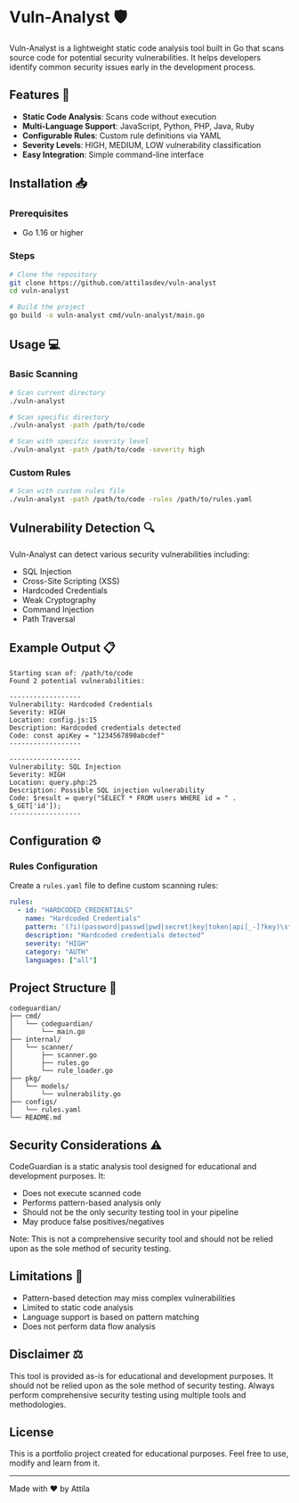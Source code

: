 # Vuln-Analyst 🛡️

Vuln-Analyst is a lightweight static code analysis tool built in Go that scans source code for potential security vulnerabilities. It helps developers identify common security issues early in the development process.

## Features 🚀

- **Static Code Analysis**: Scans code without execution
- **Multi-Language Support**: JavaScript, Python, PHP, Java, Ruby
- **Configurable Rules**: Custom rule definitions via YAML
- **Severity Levels**: HIGH, MEDIUM, LOW vulnerability classification
- **Easy Integration**: Simple command-line interface

## Installation 📥

### Prerequisites
- Go 1.16 or higher

### Steps
```bash
# Clone the repository
git clone https://github.com/attilasdev/vuln-analyst
cd vuln-analyst

# Build the project
go build -o vuln-analyst cmd/vuln-analyst/main.go
```

## Usage 💻

### Basic Scanning
```bash
# Scan current directory
./vuln-analyst

# Scan specific directory
./vuln-analyst -path /path/to/code

# Scan with specific severity level
./vuln-analyst -path /path/to/code -severity high
```

### Custom Rules
```bash
# Scan with custom rules file
./vuln-analyst -path /path/to/code -rules /path/to/rules.yaml
```

## Vulnerability Detection 🔍

Vuln-Analyst can detect various security vulnerabilities including:

- SQL Injection
- Cross-Site Scripting (XSS)
- Hardcoded Credentials
- Weak Cryptography
- Command Injection
- Path Traversal

## Example Output 📋

```
Starting scan of: /path/to/code
Found 2 potential vulnerabilities:

------------------
Vulnerability: Hardcoded Credentials
Severity: HIGH
Location: config.js:15
Description: Hardcoded credentials detected
Code: const apiKey = "1234567890abcdef"
------------------

------------------
Vulnerability: SQL Injection
Severity: HIGH
Location: query.php:25
Description: Possible SQL injection vulnerability
Code: $result = query("SELECT * FROM users WHERE id = " . $_GET['id']);
------------------
```

## Configuration ⚙️

### Rules Configuration
Create a `rules.yaml` file to define custom scanning rules:

```yaml
rules:
  - id: "HARDCODED_CREDENTIALS"
    name: "Hardcoded Credentials"
    pattern: '(?i)(password|passwd|pwd|secret|key|token|api[_-]?key)\s*[:=]\s*[''""][^''"'\s]{3,}[''""]'
    description: "Hardcoded credentials detected"
    severity: "HIGH"
    category: "AUTH"
    languages: ["all"]
```

## Project Structure 📁

```
codeguardian/
├── cmd/
│   └── codeguardian/
│       └── main.go
├── internal/
│   └── scanner/
│       ├── scanner.go
│       ├── rules.go
│       └── rule_loader.go
├── pkg/
│   └── models/
│       └── vulnerability.go
├── configs/
│   └── rules.yaml
└── README.md
```

## Security Considerations ⚠️

CodeGuardian is a static analysis tool designed for educational and development purposes. It:
- Does not execute scanned code
- Performs pattern-based analysis only
- Should not be the only security testing tool in your pipeline
- May produce false positives/negatives

Note: This is not a comprehensive security tool and should not be relied upon as the sole method of security testing.

## Limitations 📌

- Pattern-based detection may miss complex vulnerabilities
- Limited to static code analysis
- Language support is based on pattern matching
- Does not perform data flow analysis

## Disclaimer ⚖️

This tool is provided as-is for educational and development purposes. It should not be relied upon as the sole method of security testing. Always perform comprehensive security testing using multiple tools and methodologies.

## License
This is a portfolio project created for educational purposes.
Feel free to use, modify and learn from it.

---

Made with ❤️ by Attila
